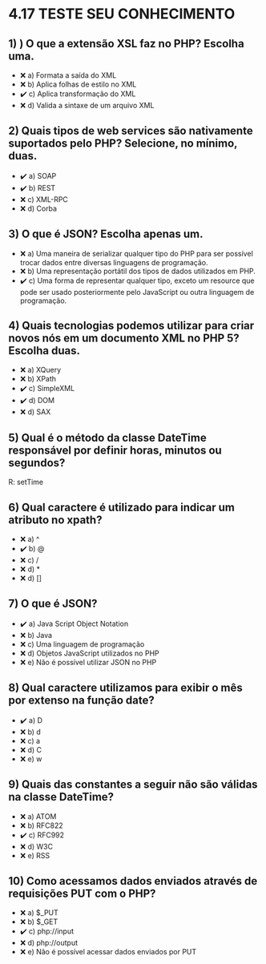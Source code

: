 # 4.17	TESTE	SEU	CONHECIMENTO


## 1) ) O	que	a	extensão	XSL	faz	no	PHP?	Escolha	uma.

- :x: a) Formata	a	saída	do	XML
- :x: b) Aplica	folhas	de	estilo	no	XML
- :heavy_check_mark: c) Aplica	transformação	do	XML
- :x: d) Valida	a	sintaxe	de	um	arquivo	XML

## 2)  Quais	 tipos	 de	 web	 services	 são	 nativamente	 suportados pelo	PHP?	Selecione,	no	mínimo,	duas.

- :heavy_check_mark: a) SOAP
- :heavy_check_mark: b) REST
- :x: c) XML-RPC
- :x: d) Corba


## 3)  O	que	é	JSON?	Escolha	apenas	um.

- :x: a)  Uma	maneira	de	serializar	qualquer	tipo	do	PHP	para	ser	possível	trocar	dados	entre	diversas	linguagens	de	programação.
- :x: b) Uma	representação	portátil	dos	tipos	de	dados	utilizados	em	PHP.
- :heavy_check_mark: c)  Uma	forma	de	representar	qualquer	tipo,	exceto	um	resource	que pode	ser	usado	posteriormente	pelo	JavaScript	ou	outra	linguagem	de	programação.


## 4) Quais	 tecnologias	 podemos	 utilizar	 para	 criar	 novos	 nós em	um	documento	XML	no	PHP	5?	Escolha	duas.

- :x: a) XQuery
- :x: b) XPath
- :heavy_check_mark: c) SimpleXML
- :heavy_check_mark: d) DOM
- :x: d) SAX

## 5)  Qual	 é	 o	 método	 da	 classe	 	DateTime		 responsável	 por definir	horas,	minutos	ou	segundos?

R: setTime

## 6)  Qual	 caractere	 é	 utilizado	 para	 indicar	 um	 atributo	 no xpath?

- :x: a) ^
- :heavy_check_mark: b) @
- :x: c) /
- :x: d) *
- :x: d) []


## 7) O	que	é	JSON?
- :heavy_check_mark: a) Java	Script	Object	Notation
- :x: b) Java
- :x: c) Uma	linguagem	de	programação
- :x: d) Objetos	JavaScript	utilizados	no	PHP
- :x: e) Não	é	possível	utilizar	JSON	no	PHP


## 8)  Qual	caractere	utilizamos	para	exibir	o	mês	por	extenso	na função	date?
- :heavy_check_mark: a) D
- :x: b) d
- :x: c) a
- :x: d) C
- :x: e) w


## 9)   Quais	 das	 constantes	 a	 seguir	 não	 são	 válidas	 na	 classe DateTime?

- :x: a) ATOM
- :x: b) RFC822
- :heavy_check_mark: c) RFC992
- :x: d) W3C
- :x: e) RSS

## 10) Como	 acessamos	 dados	 enviados	 através	 de	 requisições PUT	com	o	PHP?
- :x: a) $_PUT
- :x: b) $_GET
- :heavy_check_mark: c) php://input
- :x: d) php://output
- :x: e) Não	é	possível	acessar	dados	enviados	por	PUT
